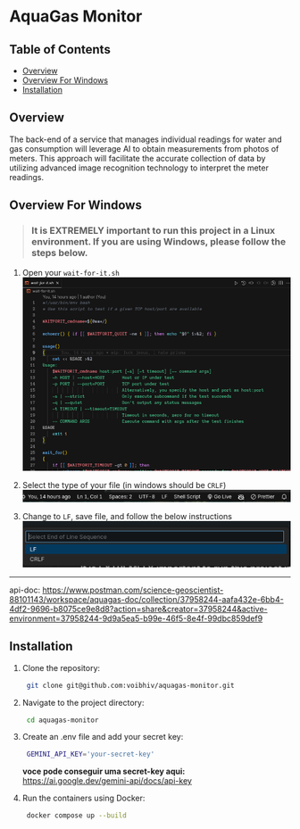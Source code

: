 # AquaGas Monitor

## Table of Contents

- [Overview](#overview)
- [Overview For Windows](#overview-for-windows)
- [Installation](#installation)

## Overview

The back-end of a service that manages individual readings for water and gas consumption will leverage AI to obtain measurements from photos of meters. This approach will facilitate the accurate collection of data by utilizing advanced image recognition technology to interpret the meter readings.

## Overview For Windows

> <h3>It is EXTREMELY important to run this project in a Linux environment. If you are using Windows, please follow the steps below.</h3>

1. Open your `wait-for-it.sh`
  ![alt text](image.png)

2. Select the type of your file (in windows should be `CRLF`)
![alt text](image-1.png)

3. Change to `LF`, save file, and follow the below instructions
![alt text](image-2.png)

<hr>

api-doc: https://www.postman.com/science-geoscientist-88101143/workspace/aquagas-doc/collection/37958244-aafa432e-6bb4-4df2-9696-b8075ce9e8d8?action=share&creator=37958244&active-environment=37958244-9d9a5ea5-b99e-46f5-8e4f-99dbc859def9

## Installation

1. Clone the repository:

   ```bash
    git clone git@github.com:voibhiv/aquagas-monitor.git
   ```

2. Navigate to the project directory:

   ```bash
    cd aquagas-monitor
   ```

3. Create an .env file and add your secret key:

   ```bash
    GEMINI_API_KEY='your-secret-key'
   ```

   <b>voce pode conseguir uma secret-key aqui:</b> https://ai.google.dev/gemini-api/docs/api-key

4. Run the containers using Docker:
   ```bash
    docker compose up --build
   ```
